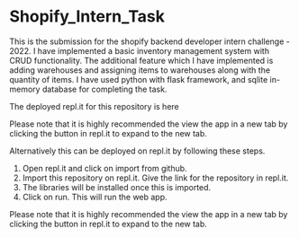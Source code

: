 # Shopify_Intern_Task

This is the submission for the shopify backend developer intern challenge - 2022.
I have implemented a basic inventory management system with CRUD functionality.
The additional feature which I have implemented is adding warehouses and assigning items to warehouses along with the quantity of items.
I have used python with flask framework, and sqlite in-memory database for completing the task.

The deployed repl.it for this repository is here
<!-- Add link when deployed. -->
Please note that it is highly recommended the view the app in a new tab by clicking the button in repl.it to expand to the new tab.
<!-- Add image from replit -->

Alternatively this can be deployed on repl.it by following these steps.
1. Open repl.it and click on import from github.
2. Import this repository on repl.it. Give the link for the repository in repl.it.
3. The libraries will be installed once this is imported.
4. Click on run. This will run the web app.

Please note that it is highly recommended the view the app in a new tab by clicking the button in repl.it to expand to the new tab.
<!-- Add image from replit. -->
